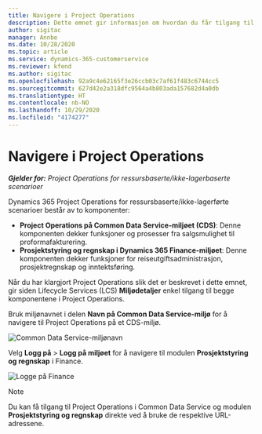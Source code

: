 ```yaml
---
title: Navigere i Project Operations
description: Dette emnet gir informasjon om hvordan du får tilgang til Project Operations fra Lifecycle Services.
author: sigitac
manager: Annbe
ms.date: 10/28/2020
ms.topic: article
ms.service: dynamics-365-customerservice
ms.reviewer: kfend
ms.author: sigitac
ms.openlocfilehash: 92a9c4e62165f3e26ccb03c7af61f483c6744cc5
ms.sourcegitcommit: 627d42e2a318dfc9564a4b803ada157682d4a0db
ms.translationtype: HT
ms.contentlocale: nb-NO
ms.lasthandoff: 10/29/2020
ms.locfileid: "4174277"
---
```

# <a name="navigate-project-operations"></a>Navigere i Project Operations

_**Gjelder for:** Project Operations for ressursbaserte/ikke-lagerbaserte scenarioer_

Dynamics 365 Project Operations for ressursbaserte/ikke-lagerførte scenarioer består av to komponenter: 

 - **Project Operations på Common Data Service-miljøet (CDS)**: Denne komponenten dekker funksjoner og prosesser fra salgsmulighet til proformafakturering. 
 - **Prosjektstyring og regnskap i Dynamics 365 Finance-miljøet**: Denne komponenten dekker funksjoner for reiseutgiftsadministrasjon, prosjektregnskap og inntektsføring. 

Når du har klargjort Project Operations slik det er beskrevet i dette emnet, gir siden Lifecycle Services (LCS) **Miljødetaljer** enkel tilgang til begge komponentene i Project Operations.  

Bruk miljønavnet i delen **Navn på Common Data Service-miljø** for å navigere til Project Operations på et CDS-miljø. 

  ![Common Data Service-miljønavn](./media/environment-name.PNG)

Velg **Logg på** > **Logg på miljøet** for å navigere til modulen **Prosjektstyring og regnskap** i Finance.  

   ![Logge på Finance](./media/environment-login.PNG)

> [!NOTE]
> Du kan få tilgang til Project Operations i Common Data Service og modulen **Prosjektstyring og regnskap** direkte ved å bruke de respektive URL-adressene. 
